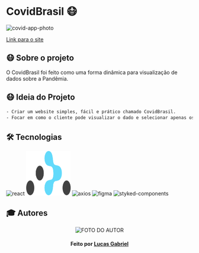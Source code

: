 # CovidBrasil 😷

![covid-app-photo](https://user-images.githubusercontent.com/84140511/160106686-9d12f092-45bc-4edd-9e52-faf5f2d4fe4f.png)


<a href="https://covid-app-lucasgabrielmoura.vercel.app/">Link para o site</a>

<h2>
    😷 Sobre o projeto
</h2>
O CovidBrasil foi feito como uma forma dinâmica para visualização de dados sobre a Pandêmia. 

## 😷 Ideia do Projeto

```bash
- Criar um website simples, fácil e prático chamado CovidBrasil.
- Focar em como o cliente pode visualizar o dado e selecionar apenas os estados específicos.

```

## 🛠 Tecnologias

<p align="left">
    <img
      src="https://cdn.jsdelivr.net/gh/devicons/devicon/icons/react/react-original.svg"
      alt="react"
      width="120"
      height="120"
    />
    <img
      src="./src/img/logorouter.svg"
      alt="router"
      width="120"
      height="120"
    />
    <img
      src="https://avatars.githubusercontent.com/u/32372333?s=280&v=4"
      alt="axios"
      width="120"
      height="120"
    />
    <img
      src="https://cdn.jsdelivr.net/gh/devicons/devicon/icons/figma/figma-original.svg"
      alt="figma"
      width="120"
      height="120"
    />
  <img
      src="https://styled-components.com/logo.png"
      alt="styked-components"
      width="120"
      height="120"
    />
</p>

## :mortar_board: Autores

<p align="center">
    <img
      src="https://avatars.githubusercontent.com/u/84140511?v=4"
      alt="FOTO DO AUTOR"
      width="120"
      height="120"
    />
</p>
<h4 align="center">
   Feito por <a href="https://www.linkedin.com/in/lucas-gabriel-baa800212/" target="_blank"> Lucas Gabriel </a>
</h4>
